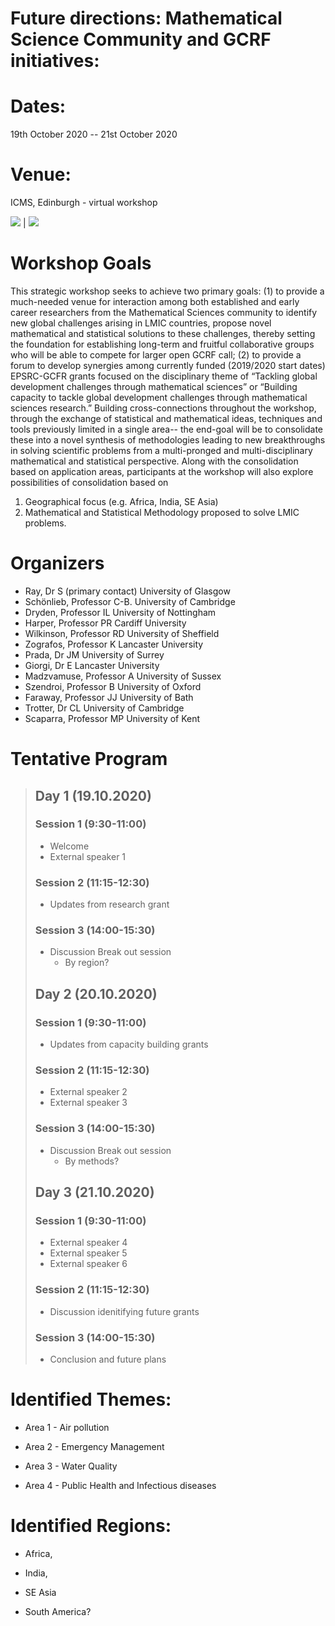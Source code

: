 # Future directions: Mathematical Science Community and GCRF initiatives:
# Dates: 
19th October 2020 -- 21st October 2020

# Venue: 

ICMS, Edinburgh - virtual workshop

![](https://www.ukri.org/ukri/assets/Image/SiteImages/GCRFfullcolour.jpg) |
![](https://www.maths.ed.ac.uk/~djordan/ICMS_logo.jpg)

# Workshop Goals

This strategic workshop seeks to achieve two primary goals: (1) to provide a much-needed venue for interaction among both established and early career researchers from the Mathematical Sciences community to identify new global challenges arising in LMIC countries, propose novel mathematical and statistical solutions to these challenges, thereby  setting the foundation for establishing long-term and fruitful collaborative groups who will be able to compete for larger open GCRF call; (2) to provide a forum to develop  synergies among currently funded (2019/2020 start dates) EPSRC-GCFR grants focused on the disciplinary theme of  “Tackling global development challenges through mathematical sciences” or  “Building capacity to tackle global development challenges through mathematical sciences research.”
Building cross-connections throughout the workshop, through the exchange of statistical and mathematical ideas, techniques and tools previously limited in a single area-- the end-goal will be to consolidate these into a novel synthesis of methodologies leading to new breakthroughs in solving scientific problems from a multi-pronged and multi-disciplinary mathematical and statistical perspective. Along with the consolidation based on application areas, participants at the workshop will also explore possibilities of consolidation based on 

1.	Geographical focus (e.g. Africa, India, SE Asia)
2.	Mathematical and Statistical Methodology proposed to solve LMIC problems.




# Organizers

* Ray, Dr S (primary contact)	University of Glasgow
* Schönlieb, Professor C-B.	University of Cambridge
* Dryden, Professor IL	University of Nottingham
* Harper, Professor PR	Cardiff University
* Wilkinson, Professor RD	University of Sheffield
* Zografos, Professor K	Lancaster University
* Prada, Dr JM	University of Surrey
* Giorgi, Dr E	Lancaster University
* Madzvamuse, Professor A	University of Sussex
* Szendroi, Professor B	University of Oxford
* Faraway, Professor JJ	University of Bath
* Trotter, Dr CL	University of Cambridge
* Scaparra, Professor MP	University of Kent


# Tentative Program

> ## Day 1 (19.10.2020)
> 
> ### Session 1 (9:30-11:00) 
>   - Welcome 
>   - External speaker 1
>   
> ### Session 2 (11:15-12:30)
>   - Updates from research grant
>   
> 
> ### Session 3 (14:00-15:30)
>   - Discussion Break out session
>   	- By region?
> 
> 
> 
> ## Day 2 (20.10.2020)
> ### Session 1 (9:30-11:00)
> - Updates from capacity building grants
>   
> ### Session 2 (11:15-12:30)
>   - External speaker 2
>   - External speaker 3
> 
> 
>  
> ### Session 3 (14:00-15:30)
>  - Discussion Break out session
>   	- By methods?
> 
> 
> 
> ## Day 3 (21.10.2020)
> ### Session 1 (9:30-11:00)
>   - External speaker 4
>   - External speaker 5
>   - External speaker 6
> 
>      
> ### Session 2 (11:15-12:30)
>    - Discussion idenitifying future grants
>    
> ### Session 3 (14:00-15:30)
>    - Conclusion and future plans




Identified Themes:
==================

*   Area 1 - Air pollution
 
*   Area 2 - Emergency Management
 
*   Area 3 - Water Quality

*   Area 4 - Public Health and Infectious diseases

Identified Regions:
===================

-   Africa,

-   India,

-   SE Asia

-   South America?


